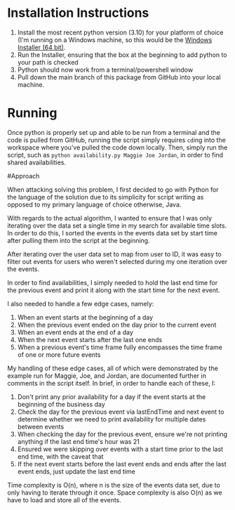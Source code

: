 # Installation Instructions

1. Install the most recent python version (3.10) for your platform of choice (I'm running on a Windows machine, so this would be the [Windows Installer (64 bit)](https://www.python.org/downloads/windows/).
2. Run the Installer, ensuring that the box at the beginning to add python to your path is checked
3. Python should now work from a terminal/powershell window
4. Pull down the main branch of this package from GitHub into your local machine.

# Running
Once python is properly set up and able to be run from a terminal and the code is pulled from GitHub, running the script simply requires `cd`ing into the workspace where you've pulled the code down locally. Then, simply run the script, such as `python availability.py Maggie Joe Jordan`, in order to find shared availabilities.

#Approach

When attacking solving this problem, I first decided to go with Python for the language of the solution due to its simplicity for script writing as opposed to my primary language of choice otherwise, Java.

With regards to the actual algorithm, I wanted to ensure that I was only iterating over the data set a single time in my search for available time slots. In order to do this, I sorted the events in the events data set by start time after pulling them into the script at the beginning. 

After iterating over the user data set to map from user to ID, it was easy to filter out events for users who weren't selected during my one iteration over the events. 

In order to find availabilities, I simply needed to hold the last end time for the previous event and print it along with the start time for the next event.

I also needed to handle a few edge cases, namely:

1. When an event starts at the beginning of a day
2. When the previous event ended on the day prior to the current event
3. When an event ends at the end of a day
4. When the next event starts after the last one ends
5. When a previous event's time frame fully encompasses the time frame of one or more future events

My handling of these edge cases, all of which were demonstrated by the example run for Maggie, Joe, and Jordan, are documented further in comments in the script itself. In brief, in order to handle each of these, I:

1. Don't print any prior availability for a day if the event starts at the beginning of the business day
2. Check the day for the previous event via lastEndTime and next event to determine whether we need to print availability for multiple dates between events
3. When checking the day for the previous event, ensure we're not printing anything if the last end time's hour was 21
4. Ensured we were skipping over events with a start time prior to the last end time, with the caveat that
5. If the next event starts before the last event ends and ends after the last event ends, just update the last end time

Time complexity is O(n), where n is the size of the events data set, due to only having to iterate through it once.
Space complexity is also O(n) as we have to load and store all of the events.